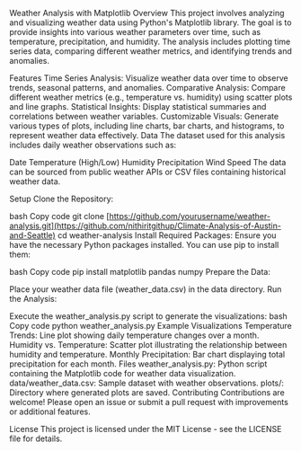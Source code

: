 Weather Analysis with Matplotlib
Overview
This project involves analyzing and visualizing weather data using Python's Matplotlib library. The goal is to provide insights into various weather parameters over time, such as temperature, precipitation, and humidity. The analysis includes plotting time series data, comparing different weather metrics, and identifying trends and anomalies.

Features
Time Series Analysis: Visualize weather data over time to observe trends, seasonal patterns, and anomalies.
Comparative Analysis: Compare different weather metrics (e.g., temperature vs. humidity) using scatter plots and line graphs.
Statistical Insights: Display statistical summaries and correlations between weather variables.
Customizable Visuals: Generate various types of plots, including line charts, bar charts, and histograms, to represent weather data effectively.
Data
The dataset used for this analysis includes daily weather observations such as:

Date
Temperature (High/Low)
Humidity
Precipitation
Wind Speed
The data can be sourced from public weather APIs or CSV files containing historical weather data.

Setup
Clone the Repository:

bash
Copy code
git clone [https://github.com/yourusername/weather-analysis.git](https://github.com/nithiritgithup/Climate-Analysis-of-Austin-and-Seattle)
cd weather-analysis
Install Required Packages:
Ensure you have the necessary Python packages installed. You can use pip to install them:

bash
Copy code
pip install matplotlib pandas numpy
Prepare the Data:

Place your weather data file (weather_data.csv) in the data directory.
Run the Analysis:

Execute the weather_analysis.py script to generate the visualizations:
bash
Copy code
python weather_analysis.py
Example Visualizations
Temperature Trends: Line plot showing daily temperature changes over a month.
Humidity vs. Temperature: Scatter plot illustrating the relationship between humidity and temperature.
Monthly Precipitation: Bar chart displaying total precipitation for each month.
Files
weather_analysis.py: Python script containing the Matplotlib code for weather data visualization.
data/weather_data.csv: Sample dataset with weather observations.
plots/: Directory where generated plots are saved.
Contributing
Contributions are welcome! Please open an issue or submit a pull request with improvements or additional features.

License
This project is licensed under the MIT License - see the LICENSE file for details.
